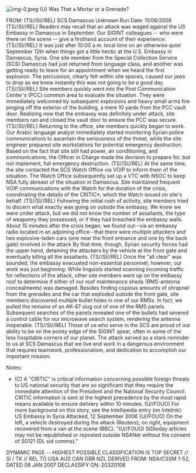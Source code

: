 ![img-0.jpeg](img-0.jpeg)
(U) Was That a Mortar or a Grenade?

FROM: (TS//SI//REL) SCS Damascus Unknown
Run Date: 11/06/2006
(TS//SI//REL) Readers may recall that an attack was waged against the US Embassy in Damascus in September. Our SIGINT colleagues -- who were there on the scene -- give a firsthand account of their experience:
(TS//SI//REL) It was just after 10:00 a.m. local time on an otherwise quiet September 12th when things got a little hectic at the U.S. Embassy in Damascus, Syria. One site member from the Special Collection Service (SCS) Damascus had just returned from language class, and another was getting ready to leave for an appointment when we heard the first explosion. The percussion, clearly felt within site spaces, caused our jaws to drop as we knew instantly this was not going to be a good day.
(TS//SI//REL) Site members quickly went into the Post Communication Center's (PCC) common area to evaluate the situation. They were immediately welcomed by subsequent explosions and heavy small arms fire pinging off the exterior of the building, a mere 10 yards from the PCC vault door. Realizing now that the embassy was definitely under attack, site members ran and closed the vault door to ensure the PCC was secure.
(TS//SI//REL) Returning to the office, site members quickly began to work. Our Arabic language analyst immediately started monitoring Syrian police communications to ascertain the seriousness of the threat, while the site engineer prepared site workstations for potential emergency destruction. Based on the fact that site still had power, air conditioning, and communications, the Officer in Charge made the decision to prepare for, but not implement, full emergency destruction.
(TS//SI//REL) At the same time, the site contacted the SCS Watch Office via VOIP to inform them of the situation. The Watch Office subsequently set up a VTC with NSOC to keep NSA fully abreast of the situation in Damascus. Site maintained frequent VOIP communications with the Watch for the duration of the crisis, coordinating the details of the CRITIC*, which the Watch issued on site's behalf.
(TS//SI//REL) Following the initial rush of activity, site members tried to discern what exactly was going on outside the embassy. We knew we were under attack, but we did not know the number of assailants, the type of weaponry they possessed, or if they had breached the embassy walls. About 15 minutes after the crisis began, we found out--via an embassy radio located in an adjoining office--that there were multiple attackers and two explosive-laden cars (one near the front entrance and one by the back gate) involved in the attack By that time, though, Syrian security forces had the upper hand, detaining the attackers by the vehicle at the front gate and eventually killing all the assailants.
(TS//SI//REL) Once the "all clear" was sounded, the embassy evacuated non-essential personnel; however, our work was just beginning: While linguists started scanning incoming traffic for reflections of the attack, other site members went up on the embassy roof to determine if either of our roof maintenance sheds (RMS-antenna concealments) was damaged. Besides finding copious amounts of shrapnel from the grenades and the car that exploded outside the front gate, site members discovered multiple bullet holes in one of our RMSs. In fact, we pulled the remains of an AK-47 slug out of one of the RMS panels. Subsequent searches of the panels revealed one of the bullets had severed a control cable for our microwave search system, rendering the antenna inoperable.
(TS//SI//REL) Those of us who serve in the SCS are proud of our ability to be on the pointy edge of the SIGINT spear, often in some of the less hospitable corners of our planet. The attack served as a stark reminder to us at SCS Damascus that we live and work in a dangerous environment that requires teamwork, professionalism, and dedication to accomplish our important mission.

Notes:

* (C) A "CRITIC" is critical information concerning possible foreign threats to US national security that are so significant that they require the immediate attention of the President and the National Security Council. CRITIC information is sent at the highest precedence by the most rapid means available to ensure delivery within 10 minutes.
(U//FOUO) For more background on this story, see the Intellipedia entry (on Intelink): US Embassy in Syria Attacked, 12 September 2006
(U//FOUO) On the left, a vehicle destroyed during the attack (Reuters); on right, equipment recovered from a van at the scene (BBC).
"(U//FOUO) SIDtoday articles may not be republished or reposted outside NSANet without the consent of S0121 (DL sid comms)."

DYNAMIC PAGE -- HIGHEST POSSIBLE CLASSIFICATION IS
TOP SECRET // SI / TK // REL TO USA AUS CAN GBR NZL
DERIVED FROM: NSA/CSSM 1-52, DATED 08 JAN 2007 DECLASSIFY ON: 20320108
